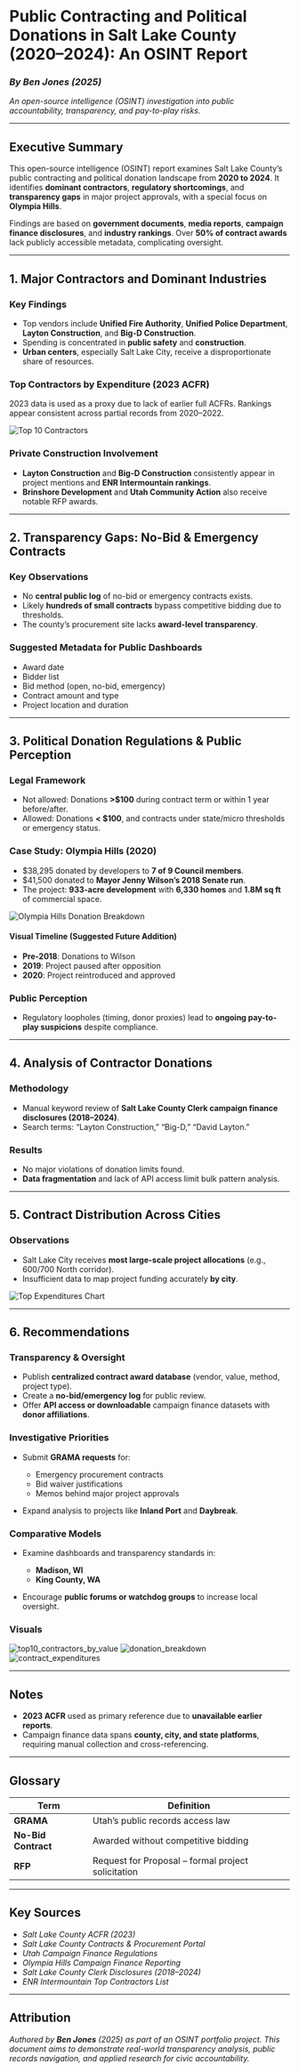 # Public Contracting and Political Donations in Salt Lake County (2020–2024): An OSINT Report

### *By Ben Jones (2025)*

*An open-source intelligence (OSINT) investigation into public accountability, transparency, and pay-to-play risks.*

---

## Executive Summary

This open-source intelligence (OSINT) report examines Salt Lake County’s public contracting and political donation landscape from **2020 to 2024**. It identifies **dominant contractors**, **regulatory shortcomings**, and **transparency gaps** in major project approvals, with a special focus on **Olympia Hills**.

Findings are based on **government documents**, **media reports**, **campaign finance disclosures**, and **industry rankings**. Over **50% of contract awards** lack publicly accessible metadata, complicating oversight.

---

## 1. Major Contractors and Dominant Industries

### Key Findings

* Top vendors include **Unified Fire Authority**, **Unified Police Department**, **Layton Construction**, and **Big-D Construction**.
* Spending is concentrated in **public safety** and **construction**.
* **Urban centers**, especially Salt Lake City, receive a disproportionate share of resources.

### Top Contractors by Expenditure (2023 ACFR)

2023 data is used as a proxy due to lack of earlier full ACFRs. Rankings appear consistent across partial records from 2020–2022.

![Top 10 Contractors](../images/top10_contractors_by_value.png)

### Private Construction Involvement

* **Layton Construction** and **Big-D Construction** consistently appear in project mentions and **ENR Intermountain rankings**.
* **Brinshore Development** and **Utah Community Action** also receive notable RFP awards.

---

## 2. Transparency Gaps: No-Bid & Emergency Contracts

### Key Observations

* No **central public log** of no-bid or emergency contracts exists.
* Likely **hundreds of small contracts** bypass competitive bidding due to thresholds.
* The county’s procurement site lacks **award-level transparency**.

### Suggested Metadata for Public Dashboards

* Award date
* Bidder list
* Bid method (open, no-bid, emergency)
* Contract amount and type
* Project location and duration

---

## 3. Political Donation Regulations & Public Perception

### Legal Framework

* Not allowed: Donations **>\$100** during contract term or within 1 year before/after.
* Allowed: Donations **< \$100**, and contracts under state/micro thresholds or emergency status.

### Case Study: Olympia Hills (2020)

* \$38,295 donated by developers to **7 of 9 Council members**.
* \$41,500 donated to **Mayor Jenny Wilson’s 2018 Senate run**.
* The project: **933-acre development** with **6,330 homes** and **1.8M sq ft** of commercial space.

![Olympia Hills Donation Breakdown](../images/donation_breakdown.png)

#### Visual Timeline (Suggested Future Addition)

* **Pre-2018**: Donations to Wilson
* **2019**: Project paused after opposition
* **2020**: Project reintroduced and approved

### Public Perception

* Regulatory loopholes (timing, donor proxies) lead to **ongoing pay-to-play suspicions** despite compliance.

---

## 4. Analysis of Contractor Donations

### Methodology

* Manual keyword review of **Salt Lake County Clerk campaign finance disclosures (2018–2024)**.
* Search terms: “Layton Construction,” “Big-D,” “David Layton.”

### Results

* No major violations of donation limits found.
* **Data fragmentation** and lack of API access limit bulk pattern analysis.

---

## 5. Contract Distribution Across Cities

### Observations

* Salt Lake City receives **most large-scale project allocations** (e.g., 600/700 North corridor).
* Insufficient data to map project funding accurately **by city**.

![Top Expenditures Chart](../images/contract_expenditures.png)


---

## 6. Recommendations

### Transparency & Oversight

* Publish **centralized contract award database** (vendor, value, method, project type).
* Create a **no-bid/emergency log** for public review.
* Offer **API access or downloadable** campaign finance datasets with **donor affiliations**.

### Investigative Priorities

* Submit **GRAMA requests** for:

  * Emergency procurement contracts
  * Bid waiver justifications
  * Memos behind major project approvals

* Expand analysis to projects like **Inland Port** and **Daybreak**.

### Comparative Models

* Examine dashboards and transparency standards in:

  * **Madison, WI**
  * **King County, WA**

* Encourage **public forums or watchdog groups** to increase local oversight.

### Visuals

![top10_contractors_by_value](https://github.com/user-attachments/assets/6a93ae0e-3e92-4b6c-bc93-f0283d5f451a)
![donation_breakdown](https://github.com/user-attachments/assets/b78af2e4-ffbc-4d97-b729-2743de8c344b)
![contract_expenditures](https://github.com/user-attachments/assets/09cd20e9-04eb-4900-ad14-7288caa739de)

---

## Notes

* **2023 ACFR** used as primary reference due to **unavailable earlier reports**.
* Campaign finance data spans **county, city, and state platforms**, requiring manual collection and cross-referencing.

---

## Glossary

| Term                | Definition                                         |
| ------------------- | -------------------------------------------------- |
| **GRAMA**           | Utah’s public records access law                   |
| **No-Bid Contract** | Awarded without competitive bidding                |
| **RFP**             | Request for Proposal – formal project solicitation |

---

## Key Sources

* *Salt Lake County ACFR (2023)*
* *Salt Lake County Contracts & Procurement Portal*
* *Utah Campaign Finance Regulations*
* *Olympia Hills Campaign Finance Reporting*
* *Salt Lake County Clerk Disclosures (2018–2024)*
* *ENR Intermountain Top Contractors List*

---

## Attribution

*Authored by **Ben Jones** (2025) as part of an OSINT portfolio project. This document aims to demonstrate real-world transparency analysis, public records navigation, and applied research for civic accountability.*
